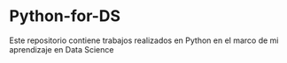# Python-for-DS
Este repositorio contiene trabajos realizados en Python en el marco de mi aprendizaje en Data Science
